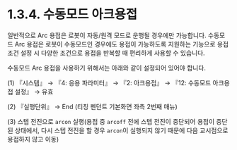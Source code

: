 ﻿# 1.3.4. 수동모드 아크용접

일반적으로 Arc 용접은 로봇이 자동/원격 모드로 운행될 경우에만 가능합니다. 수동모드 Arc 용접은 로봇이 수동모드인 경우에도 용접이 가능하도록 지원하는 기능으로 용접 조건 설정 시 다양한 조건으로 용접을 반복할 때 편리하게 사용할 수 있습니다.

수동모드 Arc 용접을 사용하기 위해서는 아래와 같이 설정되어 있어야 합니다.

 (1)	『시스템』 → 『4: 응용 파라미터』 → 『2: 아크용접』 → 『12: 수동모드 아크용접 설정』 → 유효

 (2)	『실행단위』 → End (티칭 펜던트 기본화면 좌측 2번째 매뉴)

 (3)	스텝 전진으로 ```arcon``` 실행(용접 중 ```arcoff``` 전에 스텝 전진이 중단되어 용접이 중단된 상태에서, 다시 스텝 전진을 할 경우 ```arcon```이 실행되지 않기 때문에 다음 교시점으로 용접하지 않고 이동) 
